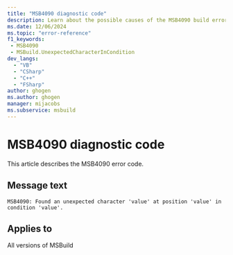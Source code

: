 ```yaml
---
title: "MSB4090 diagnostic code"
description: Learn about the possible causes of the MSB4090 build error, and get troubleshooting tips.
ms.date: 12/06/2024
ms.topic: "error-reference"
f1_keywords:
 - MSB4090
 - MSBuild.UnexpectedCharacterInCondition
dev_langs:
  - "VB"
  - "CSharp"
  - "C++"
  - "FSharp"
author: ghogen
ms.author: ghogen
manager: mijacobs
ms.subservice: msbuild
---
```


# MSB4090 diagnostic code

<!-- :::ErrorDefinitionDescription::: -->
<!-- :::editable-content name="introDescription"::: -->
This article describes the MSB4090 error code.
<!-- :::editable-content-end::: -->

## Message text

`MSB4090: Found an unexpected character 'value' at position 'value' in condition 'value'.`

<!-- :::editable-content name="postOutputDescription"::: -->
<!--
{StrBegin="MSB4090: "}
-->
<!-- :::editable-content-end::: -->
<!-- :::ErrorDefinitionDescription-end::: -->

## Applies to

All versions of MSBuild
